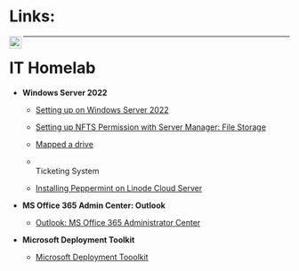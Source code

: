 <h1>Links:</h1>

[<img align="left" alt="Jimmy | LinkedIn" width="22px" src="https://cdn.jsdelivr.net/npm/simple-icons@v3/icons/linkedin.svg" />][linkedin]

[linkedin]: https://www.linkedin.com/in/jly017tech/




<!--
   <p align="left">
    <a href="https://www.youtube.com/@JustJLineIT-i4q">
         <img alt="Youtube" title="Youtube" src="https://custom-icon-badges.demolab.com/youtube/channel/subscribers/UCYQgZ1DH4WPl6iAFJdAQ63Q?color=%23E05D44&label=SUBSCRIBE&logo=video&logoColor=white&style=for-the-badge&labelColor=CE4630"/></a> 
          -->


---

<h1>IT Homelab</h1>

- <b>Windows Server 2022</b>
   - [Setting up on Windows Server 2022](https://github.com/JL-Dreamr017/WindowsServer)

    - [Setting up NFTS Permission with Server Manager: File Storage](https://github.com/JL-Dreamr017/SetUpHomeFolderW-NTFSPermission/blob/main/README.md)
    
    - [Mapped a drive](https://github.com/JL-Dreamr017/MappedDrive/blob/main/README.md)


 
  - <br>Ticketing System</br>
  
  - [Installing Peppermint on Linode Cloud Server](https://github.com/JL-DReamr017/host-helpdesk-ticketsystems)

- <b>MS Office 365 Admin Center: Outlook </b>
  - [Outlook: MS Office 365 Administrator Center](https://github.com/JL-DReamr017/MS365-Outlook/tree/main)

- <b>Microsoft Deployment Toolkit</b>
  - [Microsoft Deployment Tooolkit](https://github.com/JL-DReamr017/MicrosoftDeploymentTool)






<!--
### 🧰 Languages and Tools 🧰

<img align="left" alt="Java" width="30px" style="padding-right:10px;" src="https://cdn.jsdelivr.net/gh/devicons/devicon@latest/icons/java/java-plain.svg"/>
<img align="left" alt="SQL" width="30px" style="padding-right:10px;" src="https://cdn.jsdelivr.net/gh/devicons/devicon@latest/icons/mysql/mysql-original-wordmark.svg"/>
<br />
-->
